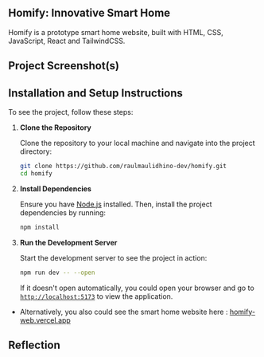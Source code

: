 ## Homify: Innovative Smart Home

Homify is a prototype smart home website, built with HTML, CSS, JavaScript, React and TailwindCSS.

## Project Screenshot(s)


## Installation and Setup Instructions

To see the project, follow these steps:

1. **Clone the Repository**

   Clone the repository to your local machine and navigate into the project directory:

   ```bash
   git clone https://github.com/raulmaulidhino-dev/homify.git
   cd homify
   ```

2. **Install Dependencies**

   Ensure you have [Node.js](https://nodejs.org/en) installed. Then, install the project dependencies by running:
   
   ```bash
   npm install
   ```

4. **Run the Development Server**

   Start the development server to see the project in action:
   
   ```bash
   npm run dev -- --open
   ```

   If it doesn't open automatically, you could open your browser and go to [`http://localhost:5173`](http://localhost:5173) to view the application.

- Alternatively, you also could see the smart home website here : [homify-web.vercel.app](https://homify-web.vercel.app)

## Reflection
